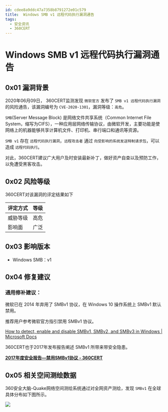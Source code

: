 ```yaml
---
id: cdee8a9ddc47a7358b8791272e01c579
title:  Windows SMB v1 远程代码执行漏洞通告
tags: 
  - 安全资讯
  - 360CERT
---
```


#  Windows SMB v1 远程代码执行漏洞通告

0x01 漏洞背景
---------


2020年06月09日， 360CERT监测发现 `微软官方` 发布了 `SMB v1 远程代码执行漏洞` 的风险通告，该漏洞编号为 `CVE-2020-1301`，漏洞等级：`高危`。


`SMB`(Server Message Block) 是网络文件共享系统（Common Internet File System，缩写为CIFS），一种应用层网络传输协议，由微软开发，主要功能是使网络上的机器能够共享计算机文件、打印机、串行端口和通讯等资源。


`SMB v1` 存在 `远程代码执行漏洞`，`远程攻击者` 通过 `向受影响的系统发送特制请求包`，可以造成 `远程代码执行`。


对此，360CERT建议广大用户及时安装最新补丁，做好资产自查以及预防工作，以免遭受黑客攻击。 


0x02 风险等级
---------


360CERT对该漏洞的评定结果如下




| 评定方式 | 等级 |
| --- | --- |
| 威胁等级 | 高危 |
| 影响面 | 广泛 |


0x03 影响版本
---------


* Windows SMB：v1


0x04 修复建议
---------


### 通用修补建议：


微软已在 2014 年弃用了 SMBv1 协议，在 Windows 10 操作系统上 SMBv1 默认禁用。


推荐用户参考微软官方指引禁用 SMBv1 协议。


[How to detect, enable and disable SMBv1, SMBv2, and SMBv3 in Windows | Microsoft Docs](https://docs.microsoft.com/en-us/windows-server/storage/file-server/troubleshoot/detect-enable-and-disable-smbv1-v2-v3)


360CERT也于2017年发布报告阐述 SMBv1 所带来带安全隐患。


**[2017年度安全报告––禁用SMBv1协议 - 360CERT](https://cert.360.cn/report/detail?id=d689ac94e6cd5cf931c9135f43355563)**


0x05 相关空间测绘数据
-------------


360安全大脑-Quake网络空间测绘系统通过对全网资产测绘，发现 `SMBv1` 在全球具体分布如下图所示。


![](https://p403.ssl.qhimgs4.com/t01af2a7fa4421e7cfb.png)


